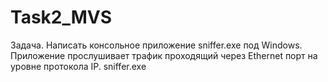 # Task2_MVS
Задача. Написать консольное приложение sniffer.exe под Windows. Приложение прослушивает трафик проходящий через Ethernet порт на уровне протокола IP. sniffer.exe
